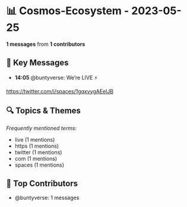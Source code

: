 # 📊 Cosmos-Ecosystem - 2023-05-25
**1 messages** from **1 contributors**

## 💬 Key Messages
- **14:05** @buntyverse: We’re LIVE ⚡️

https://twitter.com/i/spaces/1gqxvygAEelJB

## 🔍 Topics & Themes
*Frequently mentioned terms:*
- live (1 mentions)
- https (1 mentions)
- twitter (1 mentions)
- com (1 mentions)
- spaces (1 mentions)

## 👥 Top Contributors
- @buntyverse: 1 messages